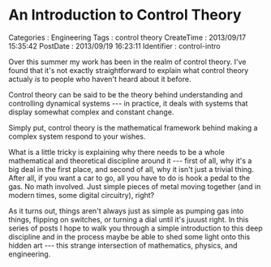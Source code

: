 An Introduction to Control Theory
=================================

Categories
:   Engineering
Tags
:   control theory
CreateTime
:   2013/09/17 15:35:42
PostDate
:   2013/09/19 16:23:11
Identifier
:   control-intro

Over this summer my work has been in the realm of control theory.  I've found
that it's not exactly straightforward to explain what control theory actualy
*is* to people who haven't heard about it before.

Control theory can be said to be the theory behind understanding and
controlling dynamical systems --- in practice, it deals with systems that
display somewhat complex and constant change.

Simply put, control theory is the mathematical framework behind making a
complex system respond to your wishes.

What is a little tricky is explaining why there needs to be a whole
mathematical and theoretical discipline around it --- first of all, why it's a
big deal in the first place, and second of all, why it isn't just a trivial
thing.  After all, if you want a car to go, all you have to do is hook a pedal
to the gas.  No math involved. Just simple pieces of metal moving together
(and in modern times, some digital circuitry), right?

As it turns out, things aren't always just as simple as pumping gas into
things, flipping on switches, or turning a dial until it's juuust right.  In
this series of posts I hope to walk you through a simple introduction to this
deep discipline and in the process maybe be able to shed some light onto this
hidden art --- this strange intersection of mathematics, physics, and
engineering.


